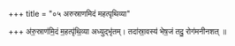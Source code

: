 +++
title = "०५ अरुस्राणमिदं महत्पृथिव्या"

+++
अ॑रु॒स्राण॑मि॒दं म॒हत्पृ॑थि॒व्या अध्युद्भृ॑तम्। तदा॑स्रा॒वस्य॑ भेष॒जं तदु॒ रोग॑मनीनशत् ॥
